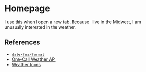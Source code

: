 # Homepage

I use this when I open a new tab. Because I live in the Midwest, I am unusually interested in the weather.

## References

* [`date-fns/format`](https://date-fns.org/v2.25.0/docs/format) 
* [One-Call Weather API](https://openweathermap.org/api/one-call-api)
* [Weather Icons](https://erikflowers.github.io/weather-icons/)
